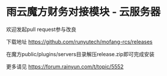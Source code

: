 # 雨云魔方财务对接模块 - 云服务器

欢迎发起pull request参与改良

下载地址
https://github.com/runyutech/mofang-rcs/releases

在魔方public/plugins/servers目录解压release.zip即可完成安装

更多请见
https://forum.rainyun.com/t/topic/5552



